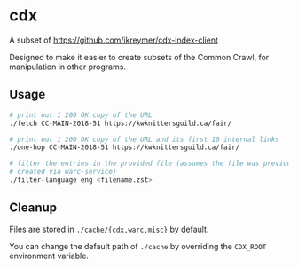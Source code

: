 # cdx

A subset of https://github.com/ikreymer/cdx-index-client

Designed to make it easier to create subsets of the Common
Crawl, for manipulation in other programs.

## Usage

```bash
# print out 1 200 OK copy of the URL
./fetch CC-MAIN-2018-51 https://kwknittersguild.ca/fair/
```

```bash
# print out 1 200 OK copy of the URL and its first 10 internal links
./one-hop CC-MAIN-2018-51 https://kwknittersguild.ca/fair/
```

```bash
# filter the entries in the provided file (assumes the file was previously
# created via warc-service)
./filter-language eng <filename.zst>
```

## Cleanup

Files are stored in `./cache/{cdx,warc,misc}` by default.

You can change the default path of `./cache` by overriding the `CDX_ROOT` environment variable.
